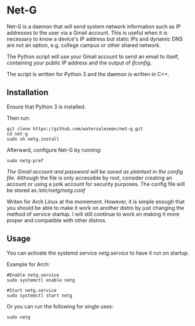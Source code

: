Net-G
==
Net-G is a daemon that will send system network information such as IP addresses to the user via a Gmail account. This is useful when it is necessary to know a device's IP address but static IPs and dynamic DNS are not an option, e.g. college campus or other shared network.

The Python script will use your Gmail account to send an email to itself, containing your public IP address and the output of *ifconfig*.

The script is written for Python 3 and the daemon is written in C++.


Installation
--
Ensure that Python 3 is installed.

Then run:
```
git clone https://github.com/watersalesman/net-g.git
cd net-g
sudo sh netg.install
```

Afterward, configure Net-G by running:
```
sudo netg-pref
```

*The Gmail account and password will be saved as plaintext in the config file.* Although the file is only accessible by root, consider creating an account or using a junk account for security purposes. The config file will be stored as */etc/netg/netg.conf*

Writen for Arch Linux at the momement. However, it is simple enough that you should be able to make it work on another distro by just changing the method of service startup. I will still continue to work on making it more proper and compatible with other distros.

Usage
--
You can activate the systemd service *netg.service* to have it run on startup.

Example for Arch:
```
#Enable netg.service
sudo systemctl enable netg

#Start netg.service
sudo systemctl start netg
```

Or you can run the following for single uses:
```
sudo netg
```
